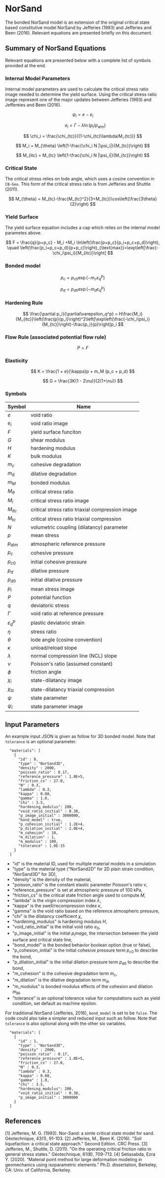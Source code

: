 # NorSand

The bonded NorSand model is an extension of the original critical state based constitutive model NorSand by Jefferies (1993) and Jefferies and Been (2016). Relevant equations are presented briefly on this document.

## Summary of NorSand Equations

Relevant equations are presented below with a complete list of symbols provided at the end. 

### Internal Model Parameters

Internal model parameters are used to calculate the critical stress ratio image needed to determine the yield surface. Using the critical stress ratio image represent one of the major updates between Jefferies (1993) and Jeffereies and Been (2016). 

$$ \psi_i = e - e_i $$

$$ \quad e_i = \Gamma - \lambda\ln(p_i/p_{\text{atm}}) $$

$$ \chi_i = \frac{\chi_{tc}}{(1-\chi_{tc}\lambda/M_{tc})} $$

$$ M_i = M_{\theta} \left(1-\frac{\chi_i N |\psi_i|}{M_{tc}}\right) $$

$$ M_{itc} = M_{tc} \left(1-\frac{\chi_i N |\psi_i|}{M_{tc}}\right) $$

### Critical State

The critical stress relies on lode angle, which uses a cosine convention in `CB-Geo`. This form of the critical stress ratio is from Jefferies and Shuttle (2011). 

$$ M_{\theta} = M_{tc}-\frac{M_{tc}^2}{3+M_{tc}}\cos\left(\frac{3\theta}{2}\right) $$

### Yield Surface

The yield surface equation includes a cap which relies on the internal model parametes above. 

$$ F = \frac{q}{p+p_c} - M_i +M_i \ln\left(\frac{p+p_c}{p_i+p_c+p_d}\right), \quad \left(\frac{p_i+p_c+p_d}{p+p_c}\right)_{\text{max}}=\exp\left[\frac{-\chi_i\psi_i}{M_{itc}}\right] $$

### Bonded model

$$ p_c = p_{c0} \exp{(-m_c \varepsilon^p_q)} $$

$$ p_d = p_{d0} \exp{(-m_d \varepsilon^p_q)} $$

### Hardening Rule

$$ \frac{\partial p_i}{\partial\varepsilon_q^p} = H\frac{M_i}{M_{itc}}\left(\frac{p}{p_i}\right)^2\left[\exp\left(\frac{-\chi_i\psi_i}{M_{tc}}\right)-\frac{p_i}{p}\right]p_i $$


### Flow Rule (associated potential flow rule)

$$ P = F $$

### Elasticity

$$ K = \frac{1 + e}{\kappa}p + m_M (p_c + p_d) $$

$$ G = \frac{3K(1 - 2\nu)}{2(1+\nu)} $$


### Symbols
| Symbol              | Name                                             |
| ------------------- | ------------------------------------------------ |
| $e$                 | void ratio                                       |
| $e_i$               | void ratio image                                 |
| $F$                 | yield surface funciton                           |
| $G$                 | shear modulus                                    |
| $H$                 | hardening modulus                                |
| $K$                 | bulk modulus                                     |
| $m_c$               | cohesive degradation                             |
| $m_d$               | dilative degradation                             |
| $m_M$               | bonded modulus                                   |
| $M_{\theta}$        | critical stress ratio                            |
| $M_{i}$             | critical stress ratio image                      |
| $M_{itc}$           | critical stress ratio triaxial compression image |
| $M_{tc}$            | critical stress ratio triaxial compression       |
| $N$                 | volumetric coupling (dilatancy) parameter        |
| $p$                 | mean stress                                      |
| $p_{\text{atm}}$    | atmospheric reference pressure                   |
| $p_c$               | cohesive pressure                                |
| $p_{c0}$            | initial cohesive pressure                        |
| $p_d$               | dilative pressure                                |
| $p_{d0}$            | initial dilative pressure                        |
| $p_i$               | mean stress image                                |
| $P$                 | potential function                               |
| $q$                 | deviatoric stress                                |
| $\Gamma$            | void ratio at reference pressure                 |
| $\varepsilon_q^p$   | plastic deviatoric strain                        |
| $\eta$              | stress ratio                                     |
| $\theta$            | lode angle (cosine convention)                   |
| $\kappa$            | unload/reload slope                              |
| $\lambda$           | normal compression line (NCL) slope              |
| $\nu$               | Poisson's ratio (assumed constant)               |
| $\phi$              | friction angle                                   |
| $\chi_i$            | state-dilatancy image                            |
| $\chi_{tc}$         | state-dilatancy triaxial compression             |
| $\psi$              | state parameter                                  |
| $\psi_i$            | state parameter image                            |


## Input Parameters

An example input JSON is given as follow for 3D bonded model. Note that `tolerance` is an optional parameter.

```
  "materials": [
    {
      "id" : 0,
      "type" : "NorSand3D",
      "density" : 2000,
      "poisson_ratio" : 0.17,
      "reference_pressure" : 1.0E+5,
      "friction_cs" : 27.0,
      "N" : 0.3,
      "lambda" : 0.3,
      "kappa" : 0.08,
      "gamma" : 1.0,
      "chi" : 3.5,
      "hardening_modulus": 200,
      "void_ratio_initial" : 0.38,
      "p_image_initial" : 3000000,
      "bond_model" : true,
      "p_cohesion_initial" : 1.2E+4,
      "p_dilation_initial" : 2.0E+4,
      "m_cohesion" : 10,
      "m_dilation" : 1,
      "m_modulus" : 100,
      "tolerance" : 1.0E-15    
    }
  ]
```
  * "id" is the material ID, used for multiple material models in a simulation
  * "type" is the material type ("NorSand2D" for 2D plain strain condition, "NorSand3D" for 3D), 
  * "density" is the density of the material,
  * "poisson_ratio" is the constant elastic parameter Poisson's ratio $\nu$,
  * "reference_pressure" is set at atmospheric pressure of 100 kPa,
  * "friction_cs" is the critical state friction angle used to compute $M$,
  * "lambda" is the virgin compression index $\lambda$,
  * "kappa" is the swell/recompression index $\kappa$,
  * "gamma" is the void ratio based on the reference atmospheric pressure,
  * "chi" is the dilatancy coefficient $\chi$,
  * "hardening_modulus" is hardening modulus $H$,
  * "void_ratio_initial" is the initial void ratio $e_0$,
  * "p_image_initial" is the initial $p_image$, the intersection between the yield surface and critical state line,
  * "bond_model" is the bonded behavior boolean option (true or false),
  * "p_cohesion_initial" is the initial cohesive pressure term $p_{c0}$ to describe the bond,
  * "p_dilation_initial" is the initial dilation pressure term $p_{d0}$ to describe the bond,
  * "m_cohesion" is the cohesive degradation term $m_c$,
  * "m_dilation" is the dilative degradation term $m_d$,
  * "m_modulus" is bonded modulus effects of the cohesion and dilation $m_M$,
  * "tolerance" is an optional tolerance value for computations such as yield condition, set default as machine epsilon.

For traditional NorSand (Jefferies, 2016), `bond_model` is set to be `false`. The code could also take a simpler and reduced input such as follow. Note that `tolerance` is also optional along with the other six variables.

```
  "materials": [
    {
      "id" : 1,
      "type" : "NorSand3D",
      "density" : 2000,
      "poisson_ratio" : 0.17,
      "reference_pressure" : 1.0E+5,
      "friction_cs" : 27.0,
      "N" : 0.3,
      "lambda" : 0.3,
      "kappa" : 0.08,
      "gamma" : 1.0,
      "chi" : 3.5,
      "hardening_modulus": 200,
      "void_ratio_initial" : 0.38,
      "p_image_initial" : 3000000
    }
  ]
```

## References

[1] Jefferies, M. G. (1993). Nor-Sand: a simle critical state model for sand. Géotechnique, 43(1), 91-103.
[2] Jefferies, M., Been K. (2016). "Soil liquefaction: a critical state approach." Second Edition. CRC Press.
[3] Jefferies, M., Shuttle, D. (2011). "On the operating critical friction ratio in general stress states." Géotechnique, 61(8), 709-713.
[4] Setiasabda, Ezra Y. (2020). “Material point method for large deformation modeling in geomechanics using isoparametric elements.” Ph.D. dissertation, Berkeley, CA: Univ. of California, Berkeley.
